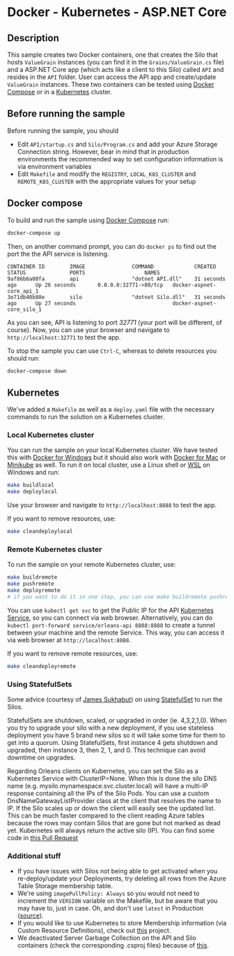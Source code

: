 # Docker - Kubernetes - ASP.NET Core

## Description

This sample creates two Docker containers, one that creates the Silo that hosts `ValueGrain` instances (you can find it in the `Grains/ValueGrain.cs` file) and a ASP.NET Core app (which acts like a client to this Silo) called `API` and resides in the `API` folder. User can access the API app and create/update `ValueGrain` instances. 
These two containers can be tested using [Docker Compose](https://docs.docker.com/compose/) or in a [Kubernetes](https://www.kubernetes.io) cluster. 

## Before running the sample

Before running the sample, you should

- Edit `API/startup.cs` and `Silo/Program.cs` and add your Azure Storage Connection string. However, bear in mind that in production environments the recommended way to set configuration information is via environment variables
- Edit `Makefile` and modify the `REGISTRY`, `LOCAL_K8S_CLUSTER` and `REMOTE_K8S_CLUSTER` with the appropriate values for your setup

## Docker compose

To build and run the sample using [Docker Compose](https://docs.docker.com/compose/) run:

```bash
docker-compose up
```

Then, on another command prompt, you can do `docker ps` to find out the port the the API service is listening.

```
CONTAINER ID        IMAGE               COMMAND             CREATED             STATUS              PORTS                   NAMES
9af86b6a00fa        api                 "dotnet API.dll"    31 seconds ago      Up 26 seconds       0.0.0.0:32771->80/tcp   docker-aspnet-core_api_1
3e71db40b80e        silo                "dotnet Silo.dll"   31 seconds ago      Up 27 seconds                               docker-aspnet-core_silo_1
```

As you can see, API is listening to port *32771* (your port will be different, of course). Now, you can use your browser and navigate to `http://localhost:32771` to test the app.

To stop the sample you can use `Ctrl-C`, whereas to delete resources you should run:

```bash
docker-compose down
```

## Kubernetes

We've added a `Makefile` as well as a `deploy.yaml` file with the necessary commands to run the solution on a Kubernetes cluster.

### Local Kubernetes cluster

You can run the sample on your local Kubernetes cluster. We have tested this with [Docker for Windows](https://docs.docker.com/docker-for-windows/) but it should also work with [Docker for Mac](https://docs.docker.com/docker-for-mac/) or [Minikube](https://kubernetes.io/docs/setup/minikube/) as well. To run it on local cluster, use a Linux shell or [WSL](https://docs.microsoft.com/en-us/windows/wsl/install-win10) on Windows and run:

```bash
make buildlocal
make deploylocal
```

Use your browser and navigate to `http://localhost:8888` to test the app.

If you want to remove resources, use:

```bash
make cleandeploylocal
```

### Remote Kubernetes cluster

To run the sample on your remote Kubernetes cluster, use:

```bash
make buildremote
make pushremote
make deployremote
# if you want to do it in one step, you can use make buildremote pushremote deployremote
```

You can use `kubectl get svc` to get the Public IP for the API [Kubernetes Service](https://kubernetes.io/docs/concepts/services-networking/service/), so you can connect via web browser. Alternatively, you can do `kubectl port-forward service/orleans-api 8888:8888` to create a tunnel between your machine and the remote Service. This way, you can access it via web browser at `http://localhost:8888`.

If you want to remove remote resources, use:

```bash
make cleandeployremote
```

### Using StatefulSets

Some advice (courtesy of [James Sukhabut](https://github.com/jsukhabut)) on using [StatefulSet](https://kubernetes.io/docs/concepts/workloads/controllers/statefulset/) to run the Silos.

StatefulSets are shutdown, scaled, or upgraded in order (ie.  4,3,2,1,0). When you try to upgrade your silo with a new deployment, if you use stateless deployment you have 5 brand new silos so it will take some time for them to get into a quorum. Using StatefulSets, first instance 4 gets shutdown and upgraded, then instance 3, then 2, 1, and 0. This technique can avoid downtime on upgrades. 

Regarding Orleans clients on Kubernetes, you can set the Silo as a Kubernetes Service with ClusterIP=None.  When this is done the silo DNS name (e.g. mysilo.mynamespace.svc.cluster.local) will have a multi-IP response containing all the IPs of the Silo Pods.  You can use a custom DnsNameGatewayListProvider class at the client that resolves the name to IP.  If the Silo scales up or down the client will easily see the updated list.  This can be much faster compared to the client reading Azure tables because the rows may contain Silos that are gone but not marked as dead yet. Kubernetes will always return the active silo (IP). You can find some code in  [this Pull Request](https://github.com/dotnet/orleans/pull/4301)

### Additional stuff

- If you have issues with Silos not being able to get activated when you re-deploy/update your Deployments, try deleting all rows from the Azure Table Storage membership table.
- We're using `imagePullPolicy: Always` so you would not need to increment the `VERSION` variable on the Makefile, but be aware that you may have to, just in case. Oh, and don't use `latest` in Production ([source](https://kubernetes.io/docs/concepts/configuration/overview/#container-images)).
- If you would like to use Kubernetes to store Membership information (via Custom Resource Definitions), check out [this](https://github.com/OrleansContrib/Orleans.Clustering.Kubernetes) project.
- We deactivated Server Garbage Collection on the API and Silo containers (check the corresponding .csproj files) because of [this](https://blog.markvincze.com/troubleshooting-high-memory-usage-with-asp-net-core-on-kubernetes/).
